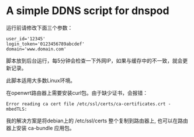 # A simple DDNS script for dnspod


运行前请修改下面三个参数：

    user_id='12345'
    login_token='0123456789abcdef'
    domain='www.domain.com'

脚本放到后台运行，每5分钟会检查一下外网IP，如果与缓存中的不一致，就会更新记录。

此脚本适用大多数Linux环境。

在openwrt路由器上需要安装curl包。由于缺少证书，会报错：

    Error reading ca cert file /etc/ssl/certs/ca-certificates.crt - mbedTLS:

我的解决方案是将debian上的 /etc/ssl/certs  整个复制到路由器上,
也可以在路由器上安装 ca-bundle 应用包。
